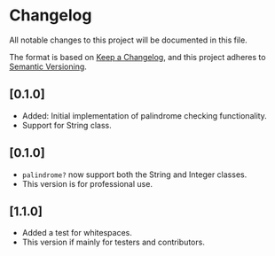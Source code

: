 # Changelog

All notable changes to this project will be documented in this file.

The format is based on [Keep a Changelog](https://keepachangelog.com/en/1.0.0/),
and this project adheres to [Semantic Versioning](https://semver.org/spec/v2.0.0.html).

## [0.1.0]
- Added: Initial implementation of palindrome checking functionality.
- Support for String class.
## [0.1.0]
- `palindrome?` now support both the String and Integer classes.
- This version is for professional use.
## [1.1.0]
- Added a test for whitespaces.
- This version if mainly for testers and contributors.


